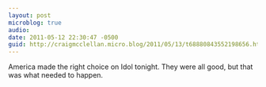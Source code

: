 ```yaml
---
layout: post
microblog: true
audio: 
date: 2011-05-12 22:30:47 -0500
guid: http://craigmcclellan.micro.blog/2011/05/13/t68880843552198656.html
---
```

America made the right choice on Idol tonight. They were all good, but that was what needed to happen.
